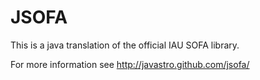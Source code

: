 JSOFA
=====

This is a java translation of the official IAU SOFA library.

For more information see <http://javastro.github.com/jsofa/>

